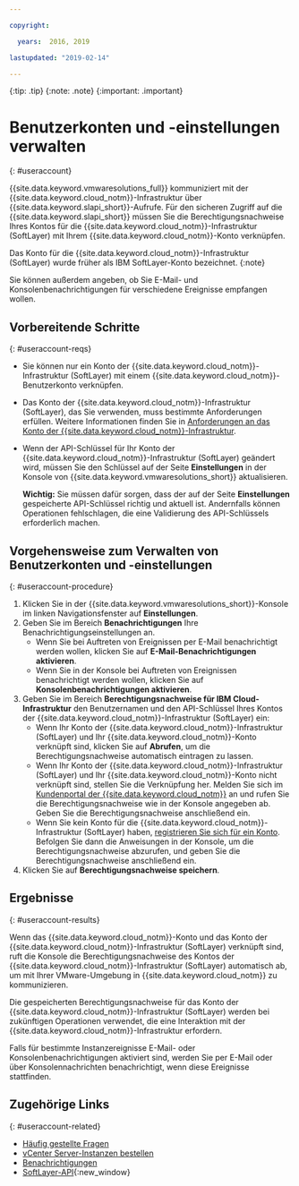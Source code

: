 ```yaml
---

copyright:

  years:  2016, 2019

lastupdated: "2019-02-14"

---
```


{:tip: .tip}
{:note: .note}
{:important: .important}

# Benutzerkonten und -einstellungen verwalten
{: #useraccount}

{{site.data.keyword.vmwaresolutions_full}} kommuniziert mit der {{site.data.keyword.cloud_notm}}-Infrastruktur über {{site.data.keyword.slapi_short}}-Aufrufe. Für den sicheren Zugriff auf die {{site.data.keyword.slapi_short}} müssen Sie die Berechtigungsnachweise Ihres Kontos für die {{site.data.keyword.cloud_notm}}-Infrastruktur (SoftLayer) mit Ihrem {{site.data.keyword.cloud_notm}}-Konto verknüpfen.

Das Konto für die {{site.data.keyword.cloud_notm}}-Infrastruktur (SoftLayer) wurde früher als IBM SoftLayer-Konto bezeichnet.
{:note}

Sie können außerdem angeben, ob Sie E-Mail- und Konsolenbenachrichtigungen für verschiedene Ereignisse empfangen wollen.

## Vorbereitende Schritte
{: #useraccount-reqs}

* Sie können nur ein Konto der {{site.data.keyword.cloud_notm}}-Infrastruktur (SoftLayer) mit einem {{site.data.keyword.cloud_notm}}-Benutzerkonto verknüpfen.
* Das Konto der {{site.data.keyword.cloud_notm}}-Infrastruktur (SoftLayer), das Sie verwenden, muss bestimmte Anforderungen erfüllen. Weitere Informationen finden Sie in [Anforderungen an das Konto der {{site.data.keyword.cloud_notm}}-Infrastruktur](/docs/services/vmwaresolutions/vmonic?topic=vmware-solutions-slaccountrequirement).
* Wenn der API-Schlüssel für Ihr Konto der {{site.data.keyword.cloud_notm}}-Infrastruktur (SoftLayer) geändert wird, müssen Sie den Schlüssel auf der Seite **Einstellungen** in der Konsole von {{site.data.keyword.vmwaresolutions_short}} aktualisieren.

   **Wichtig:** Sie müssen dafür sorgen, dass der auf der Seite **Einstellungen** gespeicherte API-Schlüssel richtig und aktuell ist. Andernfalls können Operationen fehlschlagen, die eine Validierung des API-Schlüssels erforderlich machen.

## Vorgehensweise zum Verwalten von Benutzerkonten und -einstellungen
{: #useraccount-procedure}

1. Klicken Sie in der {{site.data.keyword.vmwaresolutions_short}}-Konsole im linken Navigationsfenster auf **Einstellungen**.
2. Geben Sie im Bereich **Benachrichtigungen** Ihre Benachrichtigungseinstellungen an.
   * Wenn Sie bei Auftreten von Ereignissen per E-Mail benachrichtigt werden wollen, klicken Sie auf **E-Mail-Benachrichtigungen aktivieren**.
   * Wenn Sie in der Konsole bei Auftreten von Ereignissen benachrichtigt werden wollen, klicken Sie auf **Konsolenbenachrichtigungen aktivieren**.
3. Geben Sie im Bereich **Berechtigungsnachweise für IBM Cloud-Infrastruktur** den Benutzernamen und den API-Schlüssel Ihres Kontos der {{site.data.keyword.cloud_notm}}-Infrastruktur (SoftLayer) ein:
   * Wenn Ihr Konto der {{site.data.keyword.cloud_notm}}-Infrastruktur (SoftLayer) und Ihr {{site.data.keyword.cloud_notm}}-Konto verknüpft sind, klicken Sie auf **Abrufen**, um die Berechtigungsnachweise automatisch eintragen zu lassen.
   * Wenn Ihr Konto der {{site.data.keyword.cloud_notm}}-Infrastruktur (SoftLayer) und Ihr {{site.data.keyword.cloud_notm}}-Konto nicht verknüpft sind, stellen Sie die Verknüpfung her. Melden Sie sich im [Kundenportal der {{site.data.keyword.cloud_notm}}](https://control.softlayer.com/) an und rufen Sie die Berechtigungsnachweise wie in der Konsole angegeben ab. Geben Sie die Berechtigungsnachweise anschließend ein.
   * Wenn Sie kein Konto für die {{site.data.keyword.cloud_notm}}-Infrastruktur (SoftLayer) haben, [registrieren Sie sich für ein Konto](/docs/services/vmwaresolutions/vmonic?topic=vmware-solutions-signing_softlayer_account). Befolgen Sie dann die Anweisungen in der Konsole, um die Berechtigungsnachweise abzurufen, und geben Sie die Berechtigungsnachweise anschließend ein.
4. Klicken Sie auf **Berechtigungsnachweise speichern**.

## Ergebnisse
{: #useraccount-results}

Wenn das {{site.data.keyword.cloud_notm}}-Konto und das Konto der {{site.data.keyword.cloud_notm}}-Infrastruktur (SoftLayer) verknüpft sind, ruft die Konsole die Berechtigungsnachweise des Kontos der {{site.data.keyword.cloud_notm}}-Infrastruktur (SoftLayer) automatisch ab, um mit Ihrer VMware-Umgebung in {{site.data.keyword.cloud_notm}} zu kommunizieren.

Die gespeicherten Berechtigungsnachweise für das Konto der {{site.data.keyword.cloud_notm}}-Infrastruktur (SoftLayer) werden bei zukünftigen Operationen verwendet, die eine Interaktion mit der {{site.data.keyword.cloud_notm}}-Infrastruktur erfordern.

Falls für bestimmte Instanzereignisse E-Mail- oder Konsolenbenachrichtigungen aktiviert sind, werden Sie per E-Mail oder über Konsolennachrichten benachrichtigt, wenn diese Ereignisse stattfinden.

## Zugehörige Links
{: #useraccount-related}

* [Häufig gestellte Fragen](/docs/services/vmwaresolutions/vmonic?topic=vmware-solutions-faq)
* [vCenter Server-Instanzen bestellen](/docs/services/vmwaresolutions/vcenter?topic=vmware-solutions-vc_orderinginstance)
* [Benachrichtigungen](/docs/services/vmwaresolutions/vmonic?topic=vmware-solutions-notifications)
* [SoftLayer-API](/docs/customer-portal?topic=customer-portal-customerportal_api){:new_window}
